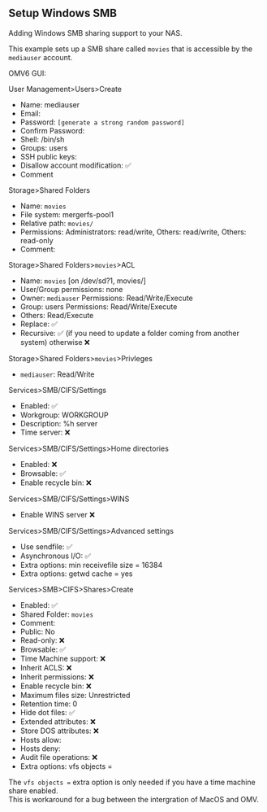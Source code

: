 ## Setup Windows SMB

Adding Windows SMB sharing support to your NAS.

This example sets up a SMB share called ```movies``` that is accessible by the ```mediauser``` account.

OMV6 GUI:

User Management>Users>Create
* Name: mediauser
* Email:
* Password: ```[generate a strong random password]```
* Confirm Password:
* Shell: /bin/sh
* Groups: users
* SSH public keys: 
* Disallow account modification: :white_check_mark:
* Comment

Storage>Shared Folders
* Name: ```movies```
* File system: mergerfs-pool1
* Relative path: ```movies/```
* Permissions: Administrators: read/write, Others: read/write, Others: read-only
* Comment:

Storage>Shared Folders>```movies```>ACL
* Name: ```movies``` [on /dev/sd?1, movies/]
* User/Group permissions: none
* Owner: ```mediauser``` Permissions: Read/Write/Execute
* Group: users Permissions: Read/Write/Execute
* Others: Read/Execute
* Replace: :white_check_mark:
* Recursive: :white_check_mark: (if you need to update a folder coming from another system) otherwise :x:

Storage>Shared Folders>```movies```>Privleges
* ```mediauser```: Read/Write

Services>SMB/CIFS/Settings
* Enabled: :white_check_mark:
* Workgroup: WORKGROUP
* Description: %h server
* Time server: :x:

Services>SMB/CIFS/Settings>Home directories
* Enabled: :x:
* Browsable: :white_check_mark:
* Enable recycle bin: :x:

Services>SMB/CIFS/Settings>WINS
* Enable WINS server :x:

Services>SMB/CIFS/Settings>Advanced settings
* Use sendfile: :white_check_mark:
* Asynchronous I/O: :white_check_mark:
* Extra options: min receivefile size = 16384
* Extra options: getwd cache = yes

Services>SMB>CIFS>Shares>Create
* Enabled: :white_check_mark:
* Shared Folder: ```movies```
* Comment:
* Public: No
* Read-only: :x:
* Browsable: :white_check_mark:
* Time Machine support: :x:
* Inherit ACLS: :x:
* Inherit permissions: :x:
* Enable recycle bin: :x:
* Maximum files size: Unrestricted
* Retention time: 0
* Hide dot files: :white_check_mark:
* Extended attributes: :x:
* Store DOS attributes: :x:
* Hosts allow:
* Hosts deny:
* Audit file operations: :x:
* Extra options: vfs objects = 

The ```vfs objects =``` extra option is only needed if you have a time machine share enabled.  
This is workaround for a bug between the intergration of MacOS and OMV.
